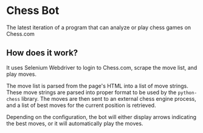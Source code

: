# Chess Bot
 
The latest iteration of a program that can analyze or play chess games on Chess.com

## How does it work?
It uses Selenium Webdriver to login to Chess.com, scrape the move list, and play moves.

The move list is parsed from the page's HTML into a list of move strings.
These move strings are parsed into proper format to be used by the `python-chess` library.
The moves are then sent to an external chess engine process, and a list of best moves for the current position is retrieved.

Depending on the configuration, the bot will either display arrows indicating the best moves, or it will automatically play the moves.
